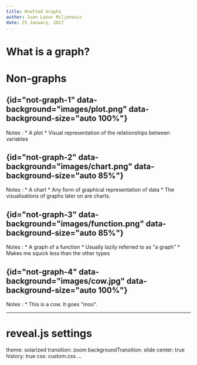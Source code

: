 ```yaml
---
title: Knotted Graphs
author: Ivan Lazar Miljenovic
date: 25 January, 2017
...
```


What is a graph?
================

Non-graphs
==========

## {id="not-graph-1" data-background="images/plot.png" data-background-size="auto 100%"}

Notes
:   * A plot
    * Visual representation of the relationships between variables

## {id="not-graph-2" data-background="images/chart.png" data-background-size="auto 85%"}

Notes
:   * A chart
    * Any form of graphical representation of data
    * The visualisations of graphs later on are charts.

## {id="not-graph-3" data-background="images/function.png" data-background-size="auto 85%"}

Notes
:   * A graph of a function
    * Usually lazily referred to as "a graph"
    * Makes me squick less than the other types

## {id="not-graph-4" data-background="images/cow.jpg" data-background-size="auto 100%"}

Notes
:   * This is a cow.  It goes "moo".

---
# reveal.js settings
theme: solarized
transition: zoom
backgroundTransition: slide
center: true
history: true
css: custom.css
...
